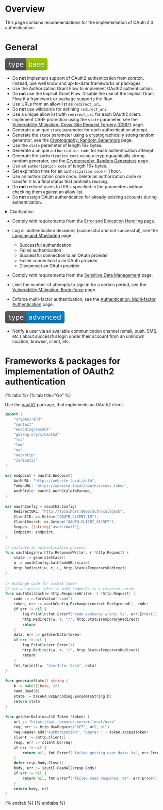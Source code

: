 # Overview

This page contains recommendations for the implementation of OAuth 2.0 authentication.

# General

<div align="left">
<img src="/.gitbook/assets/type-base-icon.svg">
</div>

- Do **not** implement support of OAuth2 authentication from scratch. Instead, use well know and up-to-date frameworks or packages.
- Use the Authorization Grant Flow to implement OAuth2 authentication.
- Do **not** use the Implicit Grant Flow. Disable the use of the Implicit Grant Flow if a framework or package supports the flow.
- Use URLs from an allow list as `redirect_uri`.
- Do **not** use wildcards for defining `redirect_uri`.
- Use a unique allow list with `redirect_uri` for each OAuth2 client.
- Implement CSRF protection using the `state` parameter, see the [Vulnerability Mitigation: Cross-Site Request Forgery (CSRF)](/Web%20Application/Vulnerability%20Mitigation/Cross-Site%20Request%20Forgery%20(CSRF)/README.md) page.
- Generate a unique `state` parameter for each authentication attempt.
- Generate the `state` parameter using a cryptographically strong random generator, see the [Cryptography: Random Generators](/Web%20Application/Cryptography/Random%20Generators/README.md) page.
- Use the `state` parameter of length 16+ bytes.
- Generate a unique `authorization code` for each authentication attempt.
- Generate the `authorization code` using a cryptographically strong random generator, see the [Cryptography: Random Generators](/Web%20Application/Cryptography/Random%20Generators/README.md) page.
- Use an `authorization code` of length 16+ bytes.
- Set expiration time for an `authorization code` < 1 hour.
- Use an authorization code once. Delete an authorization code or transfer it to a final status that prohibits reusing.
- Do **not** redirect users to URLs specified in the parameters without checking them against an allow list.
- Do **not** assign OAuth authentication for already existing accounts during authentication.

<details>
<summary>Clarification</summary>

If an application automatically assigns OAuth authentication to an existing account during authentication, this means that an attacker could potentially take over a victim's account using the flow like this:

1. An attacker creates an account in a service provider using a victim's email linked to an account in our application.
1. An attacker uses `Sign in with ...` to login into an account in our application.
1. An application will find a victim's account using an email address from an attacker's service provider account (an attacker linked that email with a service provider account).
1. Since the emails are the same, an application will log in an attacker to a victim's account.
</details>

- Comply with requirements from the [Error and Exception Handling](/Web%20Application/Error%20and%20Exception%20Handling/README.md) page.
- Log all authentication decisions (successful and not successful), see the [Logging and Monitoring](/Web%20Application/Logging%20and%20Monitoring/README.md) page.

    - Successful authentication
    - Failed authentication
    - Successful connection to an OAuth provider
    - Failed connection to an OAuth provider
    - Disconnect an OAuth provider

- Comply with requirements from the [Sensitive Data Management](/Web%20Application/Sensitive%20Data%20Management/README.md) page.
- Limit the number of attempts to sign in for a certain period, see the [Vulnerability Mitigation: Brute-force](/Web%20Application/Vulnerability%20Mitigation/Brute-force/README.md) page.
- Enforce multi-factor authentication, see the [Authentication: Multi-factor Authentication](/Web%20Application/Authentication/Multi-factor%20Authentication/README.md) page.

<div align="left">
<img src="/.gitbook/assets/type-advanced-icon.svg">
</div>

- Notify a user via an available communication channel (email, push, SMS, etc.) about successful login under their account from an unknown location, browser, client, etc.

# Frameworks & packages for implementation of OAuth2 authentication

{% tabs %}
{% tab title="Go" %}

Use the [oauth2](https://pkg.go.dev/golang.org/x/oauth2) package, that implements an OAuth2 client.

```go
import (
    "crypto/rand"
    "context"
    "encoding/base64"
    "golang.org/x/oauth2"
    "fmt"
    "log"
    "os"
    "net/http"
    "io/ioutil"
)

var endpoint = oauth2.Endpoint{
    AuthURL: "https://website.local/auth",
    TokenURL: "https://website.local/oauth/access_token",
    AuthStyle: oauth2.AuthStyleInParams,
}

var oauthConfig = &oauth2.Config{
    RedirectURL: "http://localhost:8000/auth/callback",
    ClientID: os.Getenv("OAUTH_CLIENT_ID"),
    ClientSecret: os.Getenv("OAUTH_CLIENT_SECRET"),
    Scopes: []string{"user:email"},
    Endpoint: endpoint,
}

// initiate an authentication process
func oauthLogin(w http.ResponseWriter, r *http.Request) {
    state := generateState()
    u := oauthConfig.AuthCodeURL(state)
    http.Redirect(w, r, u, http.StatusTemporaryRedirect)
}

// exchange code for access token
// use an access token to make requests to a resource server
func oauthCallback(w http.ResponseWriter, r *http.Request) {
    code := r.FormValue("code")
    token, err := oauthConfig.Exchange(context.Background(), code)
    if err != nil {
        log.Println(fmt.Errorf("code exchange wrong: %s", err.Error()))
        http.Redirect(w, r, "/", http.StatusTemporaryRedirect)
        return
    }
    data, err := getUserData(token)
    if err != nil {
        log.Println(err.Error())
        http.Redirect(w, r, "/", http.StatusTemporaryRedirect)
        return
    }
    fmt.Fprintf(w, "UserInfo: %s\n", data)
}

func generateState() string {
    b := make([]byte, 32)
    rand.Read(b)
    state := base64.URLEncoding.EncodeToString(b)
    return state
}

func getUserData(oauth2.Token *token) {
    url := "https://api.resource.server.local/user"
    req, err := http.NewRequest("GET", url, nil)
    req.Header.Add("Authorization", "Bearer " + token.AccessToken)
    client := &http.Client{}
    resp, err := client.Do(req)
    if err != nil {
        return nil, fmt.Errorf("failed getting user data: %s", err.Error())
    }
    defer resp.Body.Close()
    body, err := ioutil.ReadAll(resp.Body)
    if err != nil {
        return nil, fmt.Errorf("failed read response: %s", err.Error())
    }
    return body, nil
}
```
{% endtab %}
{% endtabs %}
